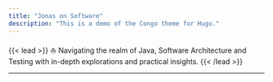 ```yaml
---
title: "Jonas on Software" 
description: "This is a demo of the Congo theme for Hugo."
---
```


{{< lead >}}
:boat: Navigating the realm of Java, Software Architecture and Testing with in-depth explorations and practical insights.
{{< /lead >}}


---
